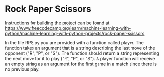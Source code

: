 # Rock Paper Scissors

Instructions for building the project can be found at https://www.freecodecamp.org/learn/machine-learning-with-python/machine-learning-with-python-projects/rock-paper-scissors

In the file RPS.py you are provided with a function called player. The function takes an argument that is a string describing the last move of the opponent ("R", "P", or "S"). The function should return a string representing the next move for it to play ("R", "P", or "S"). A player function will receive an empty string as an argument for the first game in a match since there is no previous play.
